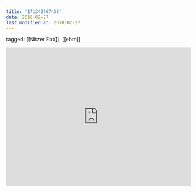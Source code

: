 ```yaml
---
title: '171342767438'
date: 2018-02-27
last_modified_at: 2018-02-27
---
```

tagged: [[Nitzer Ebb]], [[ebm]]
<iframe allow="accelerometer; autoplay; clipboard-write; encrypted-media; gyroscope; picture-in-picture" allowfullscreen="" frameborder="0" height="375" id="youtube_iframe" src="https://www.youtube.com/embed/627XGCfxwfM?feature=oembed&amp;enablejsapi=1&amp;origin=https://safe.txmblr.com&amp;wmode=opaque" width="500"></iframe>